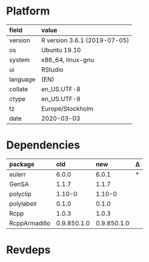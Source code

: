 # Platform

|field    |value                        |
|:--------|:----------------------------|
|version  |R version 3.6.1 (2019-07-05) |
|os       |Ubuntu 19.10                 |
|system   |x86_64, linux-gnu            |
|ui       |RStudio                      |
|language |(EN)                         |
|collate  |en_US.UTF-8                  |
|ctype    |en_US.UTF-8                  |
|tz       |Europe/Stockholm             |
|date     |2020-03-03                   |

# Dependencies

|package       |old         |new         |Δ  |
|:-------------|:-----------|:-----------|:--|
|eulerr        |6.0.0       |6.0.1       |*  |
|GenSA         |1.1.7       |1.1.7       |   |
|polyclip      |1.10-0      |1.10-0      |   |
|polylabelr    |0.1.0       |0.1.0       |   |
|Rcpp          |1.0.3       |1.0.3       |   |
|RcppArmadillo |0.9.850.1.0 |0.9.850.1.0 |   |

# Revdeps

